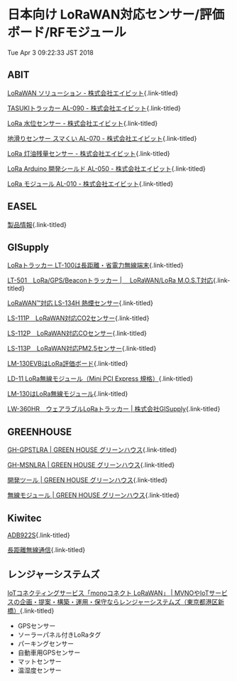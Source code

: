 日本向け LoRaWAN対応センサー/評価ボード/RFモジュール
====================================================

Tue Apr  3 09:22:33 JST 2018

## ABIT

[LoRaWAN ソリューション -
株式会社エイビット](http://www.abit.co.jp/products/lorawan/ "http://www.abit.co.jp/products/lorawan/"){.link-titled} 

[TASUKIトラッカー AL-090 -
株式会社エイビット](http://www.abit.co.jp/products/al090/ "http://www.abit.co.jp/products/al090/"){.link-titled} 

[LoRa 水位センサー -
株式会社エイビット](http://www.abit.co.jp/products/wlsensor/ "http://www.abit.co.jp/products/wlsensor/"){.link-titled} 

[地滑りセンサー スマくい AL-070 -
株式会社エイビット](http://www.abit.co.jp/products/al070/ "http://www.abit.co.jp/products/al070/"){.link-titled} 

[LoRa 灯油残量センサー -
株式会社エイビット](http://www.abit.co.jp/products/fuelgauge/ "http://www.abit.co.jp/products/fuelgauge/"){.link-titled} 

[LoRa Arduino 開発シールド AL-050 -
株式会社エイビット](http://www.abit.co.jp/products/al050/ "http://www.abit.co.jp/products/al050/"){.link-titled} 

[LoRa モジュール AL-010 -
株式会社エイビット](http://www.abit.co.jp/products/al010/ "http://www.abit.co.jp/products/al010/"){.link-titled} 

## EASEL

[製品情報](http://easel5.com/productinfo/ "http://easel5.com/productinfo/"){.link-titled}

## GISupply

[LoRaトラッカー
LT-100は長距離・省電力無線端末](https://www.trackers.jp/products_lt-100.html "https://www.trackers.jp/products_lt-100.html"){.link-titled} 

[LT-501　LoRa/GPS/Beaconトラッカー |　 LoRaWAN/LoRa
M.O.S.T対応](https://www.trackers.jp/products_lt-501.html "https://www.trackers.jp/products_lt-501.html"){.link-titled} 

[LoRaWAN™対応 LS-134H
熱煙センサー](https://www.trackers.jp/products_ls-134h.html "https://www.trackers.jp/products_ls-134h.html"){.link-titled} 

[LS-111P　LoRaWAN対応CO2センサー](https://www.trackers.jp/products_ls-111_co2.html "https://www.trackers.jp/products_ls-111_co2.html"){.link-titled} 

[LS-112P　LoRaWAN対応COセンサー](https://www.trackers.jp/products_ls-112_co.html "https://www.trackers.jp/products_ls-112_co.html"){.link-titled} 

[LS-113P　LoRaWAN対応PM2.5センサー](https://www.trackers.jp/products_ls-113_pm.html "https://www.trackers.jp/products_ls-113_pm.html"){.link-titled} 

[LM-130EVBはLoRa評価ボード](https://www.trackers.jp/products_lm-130evb.html "https://www.trackers.jp/products_lm-130evb.html"){.link-titled} 

[LD-11 LoRa無線モジュール（Mini PCI Express
規格）](https://www.trackers.jp/products_ld-11.html "https://www.trackers.jp/products_ld-11.html"){.link-titled} 

[LM-130はLoRa無線モジュール](https://www.trackers.jp/products_lm-130.html "https://www.trackers.jp/products_lm-130.html"){.link-titled} 

[LW-360HR　ウェアラブルLoRaトラッカー |
株式会社GISupply](https://www.trackers.jp/products_lw-360hr.html "https://www.trackers.jp/products_lw-360hr.html"){.link-titled} 

## GREENHOUSE

[GH-GPSTLRA | GREEN HOUSE
グリーンハウス](https://www.green-house.co.jp/products/gh-gpstlra/ "https://www.green-house.co.jp/products/gh-gpstlra/"){.link-titled} 

[GH-MSNLRA | GREEN HOUSE
グリーンハウス](https://www.green-house.co.jp/products/gh-msnlra/ "https://www.green-house.co.jp/products/gh-msnlra/"){.link-titled} 

[開発ツール | GREEN HOUSE
グリーンハウス](https://www.green-house.co.jp/iot-wireless/development-tool/#sdk-920 "https://www.green-house.co.jp/iot-wireless/development-tool/#sdk-920"){.link-titled} 

[無線モジュール | GREEN HOUSE
グリーンハウス](https://www.green-house.co.jp/iot-wireless/wireless-module/#920mhz-lora-fsk "https://www.green-house.co.jp/iot-wireless/wireless-module/#920mhz-lora-fsk"){.link-titled} 

## Kiwitec

[ADB922S](https://www.loraiotproducts.eu/index.php/en/lora-modules/adb922s-detail "https://www.loraiotproducts.eu/index.php/en/lora-modules/adb922s-detail"){.link-titled} 

[長距離無線通信](http://www.kiwi-tec.com/products/long-range-communication/ "http://www.kiwi-tec.com/products/long-range-communication/"){.link-titled} 

## レンジャーシステムズ

[IoTコネクティングサービス「monoコネクト LoRaWAN」 |
MVNOやIoTサービスの企画・提案・構築・運用・保守ならレンジャーシステムズ（東京都港区新橋）](http://www.ranger-systems.co.jp/iot/lorawan.html "http://www.ranger-systems.co.jp/iot/lorawan.html"){.link-titled} 

- GPSセンサー
- ソーラーパネル付きLoRaタグ　
- パーキングセンサー
- 自動車用GPSセンサー
- マットセンサー
- 温湿度センサー

